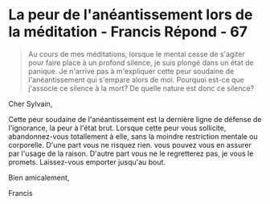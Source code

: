 # La peur de l'anéantissement lors de la méditation - Francis Répond - 67

>Au cours de mes méditations, lorsque le mental cesse de s'agiter pour faire place à un profond silence, je suis plongé dans un état de panique. Je n'arrive pas à m'expliquer cette peur soudaine de l'anéantissement qui s'empare alors de moi. Pourquoi est-ce que j'associe ce silence à la mort? De quelle nature est donc ce silence?

Cher Sylvain,

Cette peur soudaine de l'anéantissement est la dernière ligne de défense de l'ignorance, la peur à l'état brut. Lorsque cette peur vous sollicite, abandonnez-vous totallement à elle, sans la moindre restriction mentale ou corporelle. D'une part vous ne risquez rien. vous pouvez vous en assurer par l'usage de la raison. D'autre part vous ne le regretterez pas, je vous le promets. Laissez-vous emporter jusqu'au bout.

Bien amicalement,

Francis